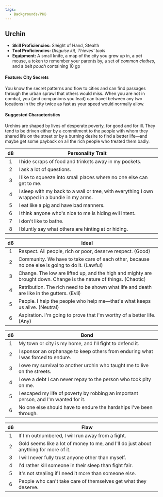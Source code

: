 ```yaml
---
tags:
  - Backgrounds/PHB
---
```


## Urchin

- **Skill Proficiencies:** Sleight of Hand, Stealth
- **Tool Proficiencies:** *Disguise kit*, *Thieves' tools*
- **Equipment:** A small knife, a map of the city you grew up in, a pet mouse, a token to remember your parents by, a set of *common clothes*, and a belt *pouch* containing 10 gp

#### Feature: City Secrets

You know the secret patterns and flow to cities and can find passages through the urban sprawl that others would miss. When you are not in combat, you (and companions you lead) can travel between any two locations in the city twice as fast as your speed would normally allow.

#### Suggested Characteristics

Urchins are shaped by lives of desperate poverty, for good and for ill. They tend to be driven either by a commitment to the people with whom they shared life on the street or by a burning desire to find a better life—and maybe get some payback on all the rich people who treated them badly.

|  d8 | Personality Trait                                                                             |
|:---:|-----------------------------------------------------------------------------------------------|
|  1  | I hide scraps of food and trinkets away in my pockets.                                        |
|  2  | I ask a lot of questions.                                                                     |
|  3  | I like to squeeze into small places where no one else can get to me.                          |
|  4  | I sleep with my back to a wall or tree, with everything I own wrapped in a bundle in my arms. |
|  5  | I eat like a pig and have bad manners.                                                        |
|  6  | I think anyone who's nice to me is hiding evil intent.                                        |
|  7  | I don't like to bathe.                                                                        |
|  8  | I bluntly say what others are hinting at or hiding.                                           |

|  d6 | Ideal                                                                                                              |
|:---:|--------------------------------------------------------------------------------------------------------------------|
|  1  | Respect. All people, rich or poor, deserve respect. (Good)                                                         |
|  2  | Community. We have to take care of each other, because no one else is going to do it. (Lawful)                     |
|  3  | Change. The low are lifted up, and the high and mighty are brought down. Change is the nature of things. (Chaotic) |
|  4  | Retribution. The rich need to be shown what life and death are like in the gutters. (Evil)                         |
|  5  | People. I help the people who help me—that's what keeps us alive. (Neutral)                                        |
|  6  | Aspiration. I'm going to prove that I'm worthy of a better life. (Any)                                             |

|  d6 | Bond                                                                                |
|:---:|-------------------------------------------------------------------------------------|
|  1  | My town or city is my home, and I'll fight to defend it.                            |
|  2  | I sponsor an orphanage to keep others from enduring what I was forced to endure.    |
|  3  | I owe my survival to another urchin who taught me to live on the streets.           |
|  4  | I owe a debt I can never repay to the person who took pity on me.                   |
|  5  | I escaped my life of poverty by robbing an important person, and I'm wanted for it. |
|  6  | No one else should have to endure the hardships I've been through.                  |

|  d6 | Flaw                                                                                  |
|:---:|---------------------------------------------------------------------------------------|
|  1  | If I'm outnumbered, I will run away from a fight.                                     |
|  2  | Gold seems like a lot of money to me, and I'll do just about anything for more of it. |
|  3  | I will never fully trust anyone other than myself.                                    |
|  4  | I'd rather kill someone in their sleep than fight fair.                               |
|  5  | It's not stealing if I need it more than someone else.                                |
|  6  | People who can't take care of themselves get what they deserve.                       |
